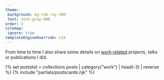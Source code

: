 ```yaml
---
theme:
 background: bg-rob-roy-300
 text: text-gray-900
order: 3
sitemap:
 ignore: true
templateEngineOverride: njk
---
```


<p class="mb-8">From time to time I also share some details on <a href="/work/">work-related</a> projects, talks or publications I did.</p>

{% set postslist = collections.posts | category("work") | head(-3) | reverse %}
{% include "partials/postscards.njk" %}
